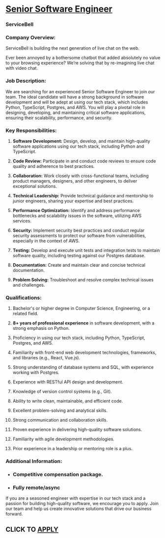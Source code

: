 # [Senior Software Engineer](https://www.remotewlb.com/apply/senior-software-engineer-76824)  
### ServiceBell  
####  

### Company Overview:

ServiceBell is building the next generation of live chat on the web.

Ever been annoyed by a bothersome chatbot that added absolutely no value to your browsing experience? We’re solving that by re-imagining live chat with video chat.

### Job Description:

We are searching for an experienced Senior Software Engineer to join our team. The ideal candidate will have a strong background in software development and will be adept at using our tech stack, which includes Python, TypeScript, Postgres, and AWS. You will play a pivotal role in designing, developing, and maintaining critical software applications, ensuring their scalability, performance, and security.

### Key Responsibilities:

  1.  **Software Development:** Design, develop, and maintain high-quality software applications using our tech stack, including Python and TypeScript.

  2.  **Code Review:** Participate in and conduct code reviews to ensure code quality and adherence to best practices.

  3.  **Collaboration:** Work closely with cross-functional teams, including product managers, designers, and other engineers, to deliver exceptional solutions.

  4.  **Technical Leadership:** Provide technical guidance and mentorship to junior engineers, sharing your expertise and best practices.

  5.  **Performance Optimization:** Identify and address performance bottlenecks and scalability issues in the software, utilizing AWS services.

  6.  **Security:** Implement security best practices and conduct regular security assessments to protect our software from vulnerabilities, especially in the context of AWS.

  7.  **Testing:** Develop and execute unit tests and integration tests to maintain software quality, including testing against our Postgres database.

  8.  **Documentation:** Create and maintain clear and concise technical documentation.

  9.  **Problem Solving:** Troubleshoot and resolve complex technical issues and challenges.

### Qualifications:

  1. Bachelor's or higher degree in Computer Science, Engineering, or a related field.

  2.  **8+ years of professional experience** in software development, with a strong emphasis on Python.

  3. Proficiency in using our tech stack, including Python, TypeScript, Postgres, and AWS.

  4. Familiarity with front-end web development technologies, frameworks, and libraries (e.g., React, Vue.js).

  5. Strong understanding of database systems and SQL, with experience working with Postgres.

  6. Experience with RESTful API design and development.

  7. Knowledge of version control systems (e.g., Git).

  8. Ability to write clean, maintainable, and efficient code.

  9. Excellent problem-solving and analytical skills.

  10. Strong communication and collaboration skills.

  11. Proven experience in delivering high-quality software solutions.

  12. Familiarity with agile development methodologies.

  13. Prior experience in a leadership or mentoring role is a plus.

### Additional Information:

  * ### Competitive compensation package.

  * ### Fully remote/async

If you are a seasoned engineer with expertise in our tech stack and a passion for building high-quality software, we encourage you to apply. Join our team and help us create innovative solutions that drive our business forward.

  
## CLICK TO [APPLY](https://www.remotewlb.com/apply/senior-software-engineer-76824)

